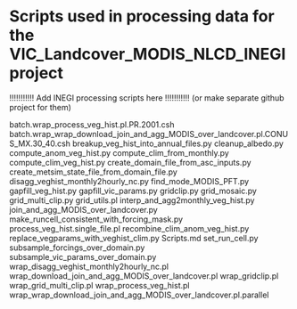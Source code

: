 # Scripts used in processing data for the VIC_Landcover_MODIS_NLCD_INEGI project

!!!!!!!!!!! Add INEGI processing scripts here !!!!!!!!!!!
(or make separate github project for them)

batch.wrap_process_veg_hist.pl.PR.2001.csh
batch.wrap_wrap_download_join_and_agg_MODIS_over_landcover.pl.CONUS_MX.30_40.csh
breakup_veg_hist_into_annual_files.py
cleanup_albedo.py
compute_anom_veg_hist.py
compute_clim_from_monthly.py
compute_clim_veg_hist.py
create_domain_file_from_asc_inputs.py
create_metsim_state_file_from_domain_file.py
disagg_veghist_monthly2hourly_nc.py
find_mode_MODIS_PFT.py
gapfill_veg_hist.py
gapfill_vic_params.py
gridclip.py
grid_mosaic.py
grid_multi_clip.py
grid_utils.pl
interp_and_agg2monthly_veg_hist.py
join_and_agg_MODIS_over_landcover.py
make_runcell_consistent_with_forcing_mask.py
process_veg_hist.single_file.pl
recombine_clim_anom_veg_hist.py
replace_vegparams_with_veghist_clim.py
Scripts.md
set_run_cell.py
subsample_forcings_over_domain.py
subsample_vic_params_over_domain.py
wrap_disagg_veghist_monthly2hourly_nc.pl
wrap_download_join_and_agg_MODIS_over_landcover.pl
wrap_gridclip.pl
wrap_grid_multi_clip.pl
wrap_process_veg_hist.pl
wrap_wrap_download_join_and_agg_MODIS_over_landcover.pl.parallel
